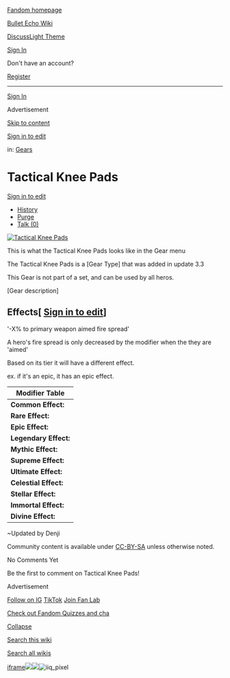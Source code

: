 [Fandom homepage](https://www.fandom.com/)

[Bullet Echo Wiki](https://bullet-echo.fandom.com/)

[Discuss](https://bullet-echo.fandom.com/f "Discuss")[Light Theme](https://bullet-echo.fandom.com/wiki/Tactical_Knee_Pads# "Light Theme")

[Sign In](https://auth.fandom.com/signin?source=mw&redirect=https%3A%2F%2Fbullet-echo.fandom.com%2Fwiki%2FTactical_Knee_Pads)

Don't have an account?

[Register](https://auth.fandom.com/register?source=mw&redirect=https%3A%2F%2Fbullet-echo.fandom.com%2Fwiki%2FTactical_Knee_Pads)

* * *

[Sign In](https://auth.fandom.com/signin?source=mw&redirect=https%3A%2F%2Fbullet-echo.fandom.com%2Fwiki%2FTactical_Knee_Pads)

Advertisement

[Skip to content](https://bullet-echo.fandom.com/wiki/Tactical_Knee_Pads#page-header)

[Sign in to edit](https://auth.fandom.com/signin?redirect=https%3A%2F%2Fbullet-echo.fandom.com%2Fwiki%2FTactical_Knee_Pads%3Fveaction%3Dedit&uselang=en)

in: [Gears](https://bullet-echo.fandom.com/wiki/Category:Gears "Category:Gears")

# Tactical Knee Pads

[Sign in to edit](https://auth.fandom.com/signin?redirect=https%3A%2F%2Fbullet-echo.fandom.com%2Fwiki%2FTactical_Knee_Pads%3Fveaction%3Dedit&uselang=en)

- [History](https://bullet-echo.fandom.com/wiki/Tactical_Knee_Pads?action=history)
- [Purge](https://bullet-echo.fandom.com/wiki/Tactical_Knee_Pads?action=purge)
- [Talk (0)](https://bullet-echo.fandom.com/wiki/Talk:Tactical_Knee_Pads?action=edit&redlink=1)

[![Tactical Knee Pads](https://static.wikia.nocookie.net/bullet-echo/images/c/c1/Tactical_Knee_Pads.png/revision/latest?cb=20201028042236)](https://bullet-echo.fandom.com/wiki/Special:FilePath/Tacticle_Knee_Pads.png "Special:FilePath/Tacticle Knee Pads.png")

This is what the Tactical Knee Pads looks like in the Gear menu

The Tactical Knee Pads is a \[Gear Type\] that was added in update 3.3

This Gear is not part of a set, and can be used by all heros.

\[Gear description\]

## Effects\[ [Sign in to edit](https://auth.fandom.com/signin?redirect=https%3A%2F%2Fbullet-echo.fandom.com%2Fwiki%2FTactical_Knee_Pads%3Fveaction%3Dedit%26section%3D1&uselang=en "Sign in to edit")\]

'-X% to primary weapon aimed fire spread'

A hero's fire spread is only decreased by the modifier when the they are 'aimed'

Based on its tier it will have a different effect.

ex. if it's an epic, it has an epic effect.

| Modifier Table |
| --- |
| **Common Effect:** | -5% to weapon aimed fire spread |
| **Rare Effect:** | -8% to weapon aimed fire spread |
| **Epic Effect:** | -11% to weapon aimed fire spread |
| **Legendary Effect:** | -14% to weapon aimed fire spread |
| **Mythic Effect:** | -17% to weapon aimed fire spread |
| **Supreme Effect:** | -20% to weapon aimed fire spread |
| **Ultimate Effect:** | -23% to weapon aimed fire spread |
| **Celestial Effect:** | -24% to weapon aimed fire spread |
| **Stellar Effect:** | -25% to weapon aimed fire spread |
| **Immortal Effect:** | -26% to weapon aimed fire spread |
| **Divine Effect:** | -27% to weapon aimed fire spread |

~Updated by Denji

Community content is available under [CC-BY-SA](https://www.fandom.com/licensing) unless otherwise noted.

No Comments Yet

Be the first to comment on Tactical Knee Pads!

Advertisement

[Follow on IG](https://bit.ly/FandomIG) [TikTok](https://bit.ly/TikTokFandom) [Join Fan Lab](https://bit.ly/FanLabWikiBar)

[Check out Fandom Quizzes and cha](https://bit.ly/WBTrivia2)

[Collapse](https://bullet-echo.fandom.com/wiki/Tactical_Knee_Pads# "Collapse")

[Search this wiki](https://bullet-echo.fandom.com/wiki/Special:Search?scope=internal&query=&h=1&isFromHighlightActions=on)

[Search all wikis](https://bullet-echo.fandom.com/wiki/Special:Search?scope=cross-wiki&query=&h=1&isFromHighlightActions=on)

[iframe](https://www.fandom.com/silver-surfer.html)![](https://idsync.rlcdn.com/712315.gif?partner_uid=1ba6a1ca-fd87-4c3e-890a-c3a4bbe0a35a)![](https://pixel.tapad.com/idsync/ex/receive?partner_id=3442&partner_device_id=1ba6a1ca-fd87-4c3e-890a-c3a4bbe0a35a&partner_url=https://services.fandom.com/identity-storage/external/experian/receiveid/991c7ccc-98d1-437f-ae9f-42b11758fee9?id=${TA_DEVICE_ID}&partner=TAPAD)![iiq_pixel](https://sync.intentiq.com/profiles_engine/ProfilesEngineServlet?at=20&mi=10&secure=1&dpi=1187275693&iiqidtype=2&iiqpcid=c1baed0c-87bb-93a2-1521-31b30a056034&iiqpciddate=1745205134925&tsrnd=445_1745205134931&vrref=fandom.com&jsver=6.07&dw=1280&dh=1024&dpr=1&lan=en-US&testPercentage=97&testGroup=A&uh=%7B%220%22%3A%22%5C%22Google%20Chrome%5C%22%3Bv%3D%5C%22135%5C%22%2C%20%5C%22Not-A.Brand%5C%22%3Bv%3D%5C%228%5C%22%2C%20%5C%22Chromium%5C%22%3Bv%3D%5C%22135%5C%22%22%2C%221%22%3A%22%3F0%22%2C%222%22%3A%22%5C%22Linux%20x86_64%5C%22%22%2C%223%22%3A%22%5C%22x86%5C%22%22%2C%224%22%3A%22%5C%2264%5C%22%22%2C%226%22%3A%22%5C%226.6.72%5C%22%22%2C%227%22%3A%22%3F0%22%2C%228%22%3A%22%5C%22Google%20Chrome%5C%22%3Bv%3D%5C%22135.0.7049.95%5C%22%2C%20%5C%22Not-A.Brand%5C%22%3Bv%3D%5C%228.0.0.0%5C%22%2C%20%5C%22Chromium%5C%22%3Bv%3D%5C%22135.0.7049.95%5C%22%22%7D&gdpr=0)